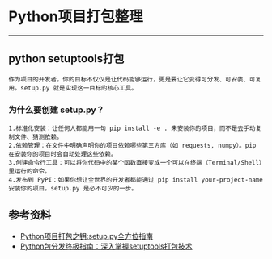 
# Python项目打包整理

---


## python setuptools打包
```.text
作为项目的开发者，你的目标不仅仅是让代码能够运行，更是要让它变得可分发、可安装、可复用。setup.py 就是实现这一目标的核心工具。
```
### 为什么要创建 setup.py？
```.text
1.标准化安装：让任何人都能用一句 pip install -e . 来安装你的项目，而不是去手动复制文件、猜测依赖。
2.依赖管理：在文件中明确声明你的项目依赖哪些第三方库（如 requests, numpy）。pip 在安装你的项目时会自动处理这些依赖。
3.创建命令行工具：可以将你代码中的某个函数直接变成一个可以在终端（Terminal/Shell）里运行的命令。
4.发布到 PyPI：如果你想让全世界的开发者都能通过 pip install your-project-name 安装你的项目，setup.py 是必不可少的一步。
```












## 参考资料
- [Python项目打包之钥:setup.py全方位指南](https://blog.csdn.net/2402_86492143/article/details/151183604)
- [Python包分发终极指南：深入掌握setuptools打包技术](https://blog.csdn.net/weixin_63779518/article/details/148930592)




